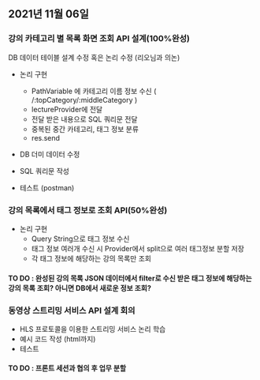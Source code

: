 ## 2021년 11월 06일

### 강의 카테고리 별 목록 화면 조회 API 설계(100%완성)

DB 데이터 테이블 설계 수정 혹은 논리 수정 (리오님과 의논)

- 논리 구현
  - PathVariable 에 카테고리 이름 정보 수신 ( /:topCategory/:middleCategory )
  - lectureProvider에 전달
  - 전달 받은 내용으로 SQL 쿼리문 전달
  - 중복된 중간 카테고리, 태그 정보 분류
  - res.send

- DB 더미 데이터 수정
- SQL 쿼리문 작성
- 테스트 (postman)


### 강의 목록에서 태그 정보로 조회 API(50%완성)
- 논리 구현
  - Query String으로 태그 정보 수신
  - 태그 정보 여러개 수신 시 Provider에서 split으로 여러 태그정보 분할 저장
  - 각 태그 정보에 해당하는 강의 목록만 조회
#### TO DO : 완성된 강의 목록 JSON 데이터에서 filter로 수신 받은 태그 정보에 해당하는 강의 목록 조회? 아니면 DB에서 새로운 정보 조회?

### 동영상 스트리밍 서비스 API 설계 회의

- HLS 프로토콜을 이용한 스트리밍 서비스 논리 학습
- 예시 코드 작성 (html까지)
- 테스트

#### TO DO : 프론트 세션과 협의 후 업무 분할

